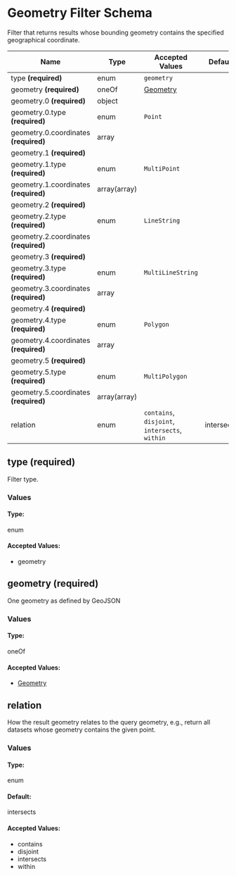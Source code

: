 # Geometry Filter Schema

Filter that returns results whose bounding geometry contains the specified geographical coordinate.


| Name | Type | Accepted Values | Default |
|------|------|--------|---------|
| type **(required)**| enum| `geometry`|  |
| geometry **(required)**| oneOf| [Geometry](geo.md)|  |
  | geometry.0 **(required)**| object| |  |
  | geometry.0.type **(required)**| enum| `Point`|  |
  | geometry.0.coordinates **(required)**| array| |  |
  | geometry.1 **(required)**| | |  |
  | geometry.1.type **(required)**| enum| `MultiPoint`|  |
  | geometry.1.coordinates **(required)**| array(array)| |  |
  | geometry.2 **(required)**| | |  |
  | geometry.2.type **(required)**| enum| `LineString`|  |
  | geometry.2.coordinates **(required)**| | |  |
  | geometry.3 **(required)**| | |  |
  | geometry.3.type **(required)**| enum| `MultiLineString`|  |
  | geometry.3.coordinates **(required)**| array| |  |
  | geometry.4 **(required)**| | |  |
  | geometry.4.type **(required)**| enum| `Polygon`|  |
  | geometry.4.coordinates **(required)**| array| |  |
  | geometry.5 **(required)**| | |  |
  | geometry.5.type **(required)**| enum| `MultiPolygon`|  |
  | geometry.5.coordinates **(required)**| array(array)| |  |
| relation| enum| `contains`, `disjoint`, `intersects`, `within`| intersects |


## type **(required)**

Filter type.

### Values

#### Type:
enum


#### Accepted Values:
* geometry





## geometry **(required)**

One geometry as defined by GeoJSON

### Values

#### Type:
oneOf


#### Accepted Values:
* [Geometry](geo.md)





## relation

How the result geometry relates to the query geometry, e.g., return all datasets whose geometry contains the given point.

### Values

#### Type:
enum
#### Default:
intersects


#### Accepted Values:
* contains
* disjoint
* intersects
* within






